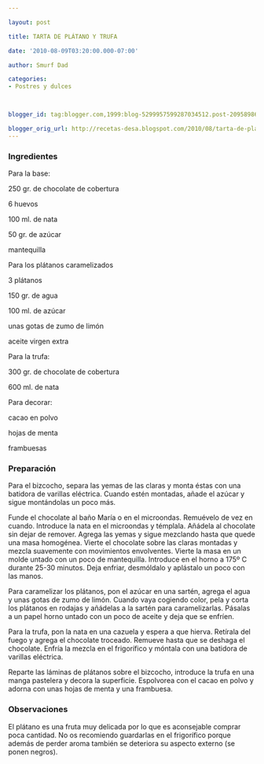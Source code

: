 ```yaml
---

layout: post

title: TARTA DE PLÁTANO Y TRUFA

date: '2010-08-09T03:20:00.000-07:00'

author: Smurf Dad

categories:
- Postres y dulces



blogger_id: tag:blogger.com,1999:blog-5299957599287034512.post-2095898648349181060

blogger_orig_url: http://recetas-desa.blogspot.com/2010/08/tarta-de-platano-y-trufa.html
---
```


<h3>Ingredientes</h3>

Para la base:

250 gr. de chocolate de cobertura

6 huevos

100 ml. de nata

50 gr. de azúcar

mantequilla

Para los plátanos caramelizados

3 plátanos

150 gr. de agua

100 ml. de azúcar

unas gotas de zumo de limón

aceite virgen extra

Para la trufa:

300 gr. de chocolate de cobertura

600 ml. de nata

Para decorar:

cacao en polvo

hojas de menta

frambuesas

<h3>Preparación</h3>

Para el bizcocho, separa las yemas de las claras y monta éstas con una batidora de varillas eléctrica. Cuando estén montadas, añade el azúcar y sigue montándolas un poco más.

Funde el chocolate al baño María o en el microondas. Remuévelo de vez en cuando. Introduce la nata en el microondas y témplala. Añádela al chocolate sin dejar de remover. Agrega las yemas y sigue mezclando hasta que quede una masa homogénea. Vierte el chocolate sobre las claras montadas y mezcla suavemente con movimientos envolventes. Vierte la masa en un molde untado con un poco de mantequilla. Introduce en el horno a 175º C durante 25-30 minutos. Deja enfriar, desmóldalo y aplástalo un poco con las manos.

Para caramelizar los plátanos, pon el azúcar en una sartén, agrega el agua y unas gotas de zumo de limón. Cuando vaya cogiendo color, pela y corta los plátanos en rodajas y añádelas a la sartén para caramelizarlas. Pásalas a un papel horno untado con un poco de aceite y deja que se enfríen.

Para la trufa, pon la nata en una cazuela y espera a que hierva. Retírala del fuego y agrega el chocolate troceado. Remueve hasta que se deshaga el chocolate. Enfría la mezcla en el frigorífico y móntala con una batidora de varillas eléctrica.

Reparte las láminas de plátanos sobre el bizcocho, introduce la trufa en una manga pastelera y decora la superficie. Espolvorea con el cacao en polvo y adorna con unas hojas de menta y una frambuesa.

<h3>Observaciones</h3>

El plátano es una fruta muy delicada por lo que es aconsejable comprar poca cantidad. No os recomiendo guardarlas en el frigorífico porque además de perder aroma también se deteriora su aspecto externo (se ponen negros).